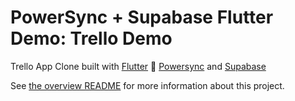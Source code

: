 # PowerSync + Supabase Flutter Demo: Trello Demo
Trello App Clone built with [Flutter](https://flutter.dev/) :star2: [Powersync](https://powersync.co/) and [Supabase](https://supabase.io/)

See [the overview README](../README.md) for more information about this project.
